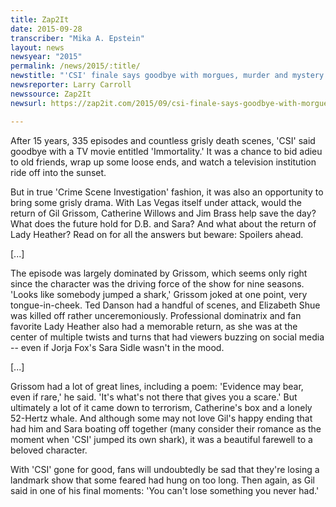 ```yaml
---
title: Zap2It
date: 2015-09-28
transcriber: "Mika A. Epstein"
layout: news
newsyear: "2015"
permalink: /news/2015/:title/
newstitle: "'CSI' finale says goodbye with morgues, murder and mystery and a happy ending?"
newsreporter: Larry Carroll
newssource: Zap2It
newsurl: https://zap2it.com/2015/09/csi-finale-says-goodbye-with-morgues-murder-and-mystery/

---
```


After 15 years, 335 episodes and countless grisly death scenes, 'CSI' said goodbye with a TV movie entitled 'Immortality.' It was a chance to bid adieu to old friends, wrap up some loose ends, and watch a television institution ride off into the sunset.

But in true 'Crime Scene Investigation' fashion, it was also an opportunity to bring some grisly drama. With Las Vegas itself under attack, would the return of Gil Grissom, Catherine Willows and Jim Brass help save the day? What does the future hold for D.B. and Sara? And what about the return of Lady Heather? Read on for all the answers but beware: Spoilers ahead.

[...]

The episode was largely dominated by Grissom, which seems only right since the character was the driving force of the show for nine seasons. 'Looks like somebody jumped a shark,' Grissom joked at one point, very tongue-in-cheek. Ted Danson had a handful of scenes, and Elizabeth Shue was killed off rather unceremoniously. Professional dominatrix and fan favorite Lady Heather also had a memorable return, as she was at the center of multiple twists and turns that had viewers buzzing on social media -- even if Jorja Fox's Sara Sidle wasn't in the mood.

[...]

Grissom had a lot of great lines, including a poem: 'Evidence may bear, even if rare,' he said. 'It's what's not there that gives you a scare.' But ultimately a lot of it came down to terrorism, Catherine's box and a lonely 52-Hertz whale. And although some may not love Gil's happy ending that had him and Sara boating off together (many consider their romance as the moment when 'CSI' jumped its own shark), it was a beautiful farewell to a beloved character.

With 'CSI' gone for good, fans will undoubtedly be sad that they're losing a landmark show that some feared had hung on too long. Then again, as Gil said in one of his final moments: 'You can't lose something you never had.'
